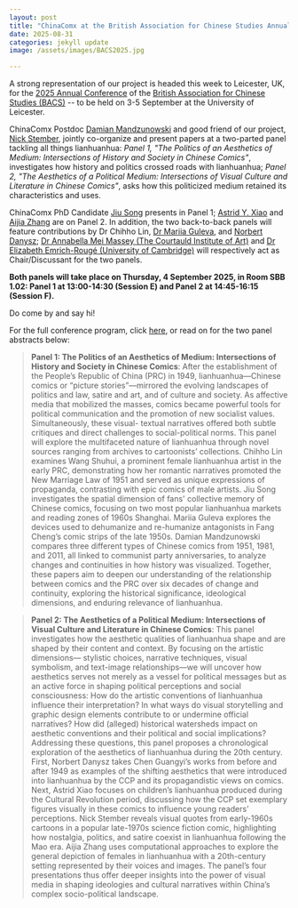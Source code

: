 ```yaml
---
layout: post
title: "ChinaComx at the British Association for Chinese Studies Annual Conference 2025 in Leicester, UK"
date: 2025-08-31
categories: jekyll update
image: /assets/images/BACS2025.jpg

---
```


A strong representation of our project is headed this week to Leicester, UK, for the [2025 Annual Conference](https://bacs2025.le.ac.uk/) of the [British Association for Chinese Studies (BACS)](https://bacsuk.org.uk/) -- to be held on 3-5 September at the University of Leicester.

ChinaComx Postdoc [Damian Mandzunowski](https://chinacomx.github.io/team/damian/) and good friend of our project, [Nick Stember](https://www.nickstember.com/), jointly co-organize and present papers at a two-parted panel tackling all things lianhuanhua: _Panel 1, "The Politics of an Aesthetics of Medium: Intersections of History and Society in Chinese Comics"_, investigates how history and politics crossed roads with lianhuanhua; _Panel 2, "The Aesthetics of a Political Medium: Intersections of Visual Culture and Literature in Chinese Comics"_, asks how this politicized medium retained its characteristics and uses. 

ChinaComx PhD Candidate [Jiu Song](https://chinacomx.github.io/team/jiu/) presents in Panel 1; [Astrid Y. Xiao](https://chinacomx.github.io/team/astrid/) and [Aijia Zhang](https://chinacomx.github.io/team/aijia/) are on Panel 2. In addition, the two back-to-back panels will feature contributions by Dr Chihho Lin, [Dr Mariia Guleva](https://ksi.ff.cuni.cz/en/people/structure-and-staff/mariia-guleva/), and [Norbert Danysz](https://iao.cnrs.fr/laboratoire/membres/doctorants/norbert-danysz/); [Dr Annabella Mei Massey (The Courtauld Institute of Art)](https://courtauld.ac.uk/people/dr-annabella-massey/) and [Dr Elizabeth Emrich-Rougé (University of Cambridge)](https://www.cvc.cam.ac.uk/people/dr-elizabeth-emrich-rouge/) will respectively act as Chair/Discussant for the two panels. 

**Both panels will take place on Thursday, 4 September 2025, in Room SBB 1.02: Panel 1 at 13:00-14:30 (Session E) and Panel 2 at 14:45-16:15 (Session F).** 

Do come by and say hi! 

For the full conference program, click <a href="/assets/images/BACS2025-programme_v1.3.pdf" download>here</a>, or read on for the two panel abstracts below:

>**Panel 1: The Politics of an Aesthetics of Medium: Intersections of History and Society
in Chinese Comics**:
After the establishment of the People’s Republic of China (PRC) in 1949, lianhuanhua—Chinese
comics or “picture stories”—mirrored the evolving landscapes of politics and law, satire and art, and
of culture and society. As affective media that mobilized the masses, comics became powerful tools
for political communication and the promotion of new socialist values. Simultaneously, these visual-
textual narratives offered both subtle critiques and direct challenges to social-political norms. This
panel will explore the multifaceted nature of lianhuanhua through novel sources ranging from
archives to cartoonists’ collections. Chihho Lin examines Wang Shuhui, a prominent female
lianhuanhua artist in the early PRC, demonstrating how her romantic narratives promoted the New
Marriage Law of 1951 and served as unique expressions of propaganda, contrasting with epic comics
of male artists. Jiu Song investigates the spatial dimension of fans' collective memory of Chinese
comics, focusing on two most popular lianhuanhua markets and reading zones of 1960s Shanghai.
Mariia Guleva explores the devices used to dehumanize and re-humanize antagonists in Fang
Cheng’s comic strips of the late 1950s. Damian Mandzunowski compares three different types of
Chinese comics from 1951, 1981, and 2011, all linked to communist party anniversaries, to analyze
changes and continuities in how history was visualized. Together, these papers aim to deepen our
understanding of the relationship between comics and the PRC over six decades of change and
continuity, exploring the historical significance, ideological dimensions, and enduring relevance of
lianhuanhua.

>**Panel 2: The Aesthetics of a Political Medium: Intersections of Visual Culture and
Literature in Chinese Comics**:
This panel investigates how the aesthetic qualities of lianhuanhua shape and are shaped by their
content and context. By focusing on the artistic dimensions— stylistic choices, narrative techniques,
visual symbolism, and text-image relationships—we will uncover how aesthetics serves not merely
as a vessel for political messages but as an active force in shaping political perceptions and social
consciousness: How do the artistic conventions of lianhuanhua influence their interpretation? In
what ways do visual storytelling and graphic design elements contribute to or undermine official
narratives? How did (alleged) historical watersheds impact on aesthetic conventions and their
political and social implications? Addressing these questions, this panel proposes a chronological
exploration of the aesthetics of lianhuanhua during the 20th century. First, Norbert Danysz takes
Chen Guangyi’s works from before and after 1949 as examples of the shifting aesthetics that were
introduced into lianhuanhua by the CCP and its propagandistic views on comics. Next, Astrid Xiao
focuses on children’s lianhuanhua produced during the Cultural Revolution period, discussing how
the CCP set exemplary figures visually in these comics to influence young readers’ perceptions. Nick
Stember reveals visual quotes from early-1960s cartoons in a popular late-1970s science fiction
comic, highlighting how nostalgia, politics, and satire coexist in lianhuanhua following the Mao era.
Aijia Zhang uses computational approaches to explore the general depiction of females in
lianhuanhua with a 20th-century setting represented by their voices and images. The panel’s four
presentations thus offer deeper insights into the power of visual media in shaping ideologies and
cultural narratives within China’s complex socio-political landscape.